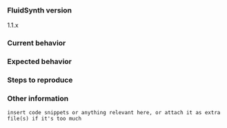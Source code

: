 <!--
Before submitting an issue, consider looking into our
wiki ( https://github.com/FluidSynth/fluidsynth/wiki ) or the
developer resources ( http://www.fluidsynth.org/api/ )

Please do not submit support requests or "How to" questions here. Instead, please use FluidSynth's
mailing list: https://lists.nongnu.org/mailman/listinfo/fluid-dev

Below is a form that shall help getting relevant information for bugs and feature requests together.
Feel free to use it, modify it or remove inapplicable/unneeded parts.
-->

### FluidSynth version <!-- enter FluidSynths version you're using -->
1.1.x

### Current behavior
<!-- Describe the current situation, e.g. how the bug manifests. -->

### Expected behavior
<!-- Describe what the behavior would be without the bug or how the
     feature request would make your life easier. -->

### Steps to reproduce
<!--  Please explain the steps required to duplicate the issue,
      esp. if you are able to provide a sample application. -->

### Other information
<!-- If you are able to illustrate the bug or feature request with an example, please provide simple
source code below or as attatched file. List any other information that is relevant to your issue:
  Stack traces,
  related issues,
  build logs,
  suggestions on how to fix,
  links to related discussions at fluid-dev
  etc. 
-->
```
insert code snippets or anything relevant here, or attach it as extra file(s) if it's too much
```
